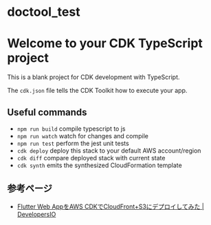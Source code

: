 # doctool_test

# Welcome to your CDK TypeScript project

This is a blank project for CDK development with TypeScript.

The `cdk.json` file tells the CDK Toolkit how to execute your app.

## Useful commands

* `npm run build`   compile typescript to js
* `npm run watch`   watch for changes and compile
* `npm run test`    perform the jest unit tests
* `cdk deploy`      deploy this stack to your default AWS account/region
* `cdk diff`        compare deployed stack with current state
* `cdk synth`       emits the synthesized CloudFormation template

## 参考ページ
- [Flutter Web AppをAWS CDKでCloudFront+S3にデプロイしてみた | DevelopersIO](https://dev.classmethod.jp/articles/deploying-the-flutter-app-web-to-cloudfronts3-with-aws-cdk/)
